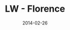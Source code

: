---
layout: message
category: message
series: "Heavyweights 2"
title: "LW - Florence"
date: 2014-02-26
audio-description: "Florence"
audio: "http://www.crossroads.net/players/media/hq/022614-lw-florence.mp3"
audio-title: "Last Wednesday - Florence"
audio-duration: "28:07"
video-description: "Florence"
video-title: "Last Wednesday - Florence"
video: "https://s3.amazonaws.com/crossroadsvideomessages/022614-lw-florence.mp4"
video-poster: "https://www.crossroads.net/uploadedfiles/last-wednesday.jpg"
---